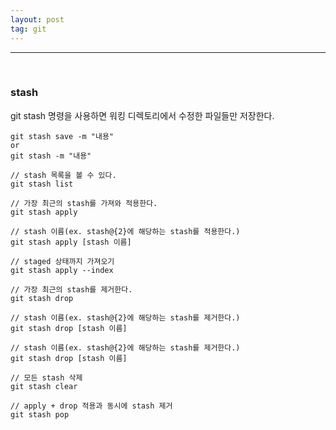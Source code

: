 ```yaml
---
layout: post
tag: git
---
```


---

<br>

### stash

git stash 명령을 사용하면 워킹 디렉토리에서 수정한 파일들만 저장한다.

```
git stash save -m "내용"
or
git stash -m "내용"
```

```
// stash 목록을 볼 수 있다.
git stash list
```

```
// 가장 최근의 stash를 가져와 적용한다.
git stash apply

// stash 이름(ex. stash@{2}에 해당하는 stash를 적용한다.)
git stash apply [stash 이름]

// staged 상태까지 가져오기
git stash apply --index
```

```
// 가장 최근의 stash를 제거한다.
git stash drop

// stash 이름(ex. stash@{2}에 해당하는 stash를 제거한다.)
git stash drop [stash 이름]

// stash 이름(ex. stash@{2}에 해당하는 stash를 제거한다.)
git stash drop [stash 이름]

// 모든 stash 삭제
git stash clear
```

```
// apply + drop 적용과 동시에 stash 제거
git stash pop
```
